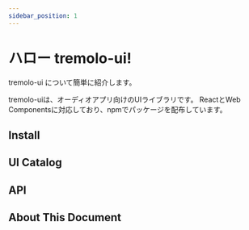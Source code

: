 ```yaml
---
sidebar_position: 1
---
```


# ハロー tremolo-ui!

tremolo-ui について簡単に紹介します。

tremolo-uiは、オーディオアプリ向けのUIライブラリです。
ReactとWeb Componentsに対応しており、npmでパッケージを配布しています。

## Install

## UI Catalog

## API

## About This Document

